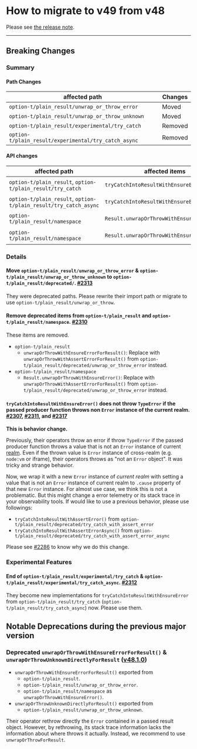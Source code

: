 # How to migrate to v49 from v48

Please see [the release note](https://github.com/option-t/option-t/releases/tag/v49.0.0).

---

## Breaking Changes

### Summary

#### Path Changes

|               affected path                                       | Changes |
|------------------------------------------------------|---------|
| `option-t/plain_result/unwrap_or_throw_error`        | Moved   |
| `option-t/plain_result/unwrap_or_throw_unknown`      | Moved   |
| `option-t/plain_result/experimental/try_catch`       | Removed |
| `option-t/plain_result/experimental/try_catch_async` | Removed |

#### API changes

| affected path                                                     | affected items                             | Changes          |
|-------------------------------------------------------------------|--------------------------------------------|------------------|
| `option-t/plain_result`,  `option-t/plain_result/try_catch`       | `tryCatchIntoResultWithEnsureError`        | Behavior Changed |
| `option-t/plain_result`,  `option-t/plain_result/try_catch_async` | `tryCatchIntoResultWithEnsureErrorAsync`   | Behavior Changed |
| `option-t/plain_result/namespace`                                 | `Result.unwrapOrThrowWithEnsureError`      | Behavior Changed |
| `option-t/plain_result/namespace`                                 | `Result.unwrapOrThrowWithEnsureErrorAsync` | Behavior Changed |


### Details

#### Move `option-t/plain_result/unwrap_or_throw_error` & `option-t/plain_result/unwrap_or_throw_unknown` to `option-t/plain_result/deprecated/`. [#2313][#2313]

They were deprecated paths.
Please rewrite their import path or migrate to use `option-t/plain_result/unwrap_or_throw`.


#### Remove deprecated items from `option-t/plain_result` and `option-t/plain_result/namespace`. [#2310][#2310]

These items are removed.

- `option-t/plain_result`
    - `unwrapOrThrowWithEnsureErrorForResult()`: Replace with `unwrapOrThrowWithAssertErrorForResult()`
       from `option-t/plain_result/deprecated/unwrap_or_throw_error` instead.
- `option-t/plain_result/namespace`
    - `Result.unwrapOrThrowWithEnsureError()`: Replace with `unwrapOrThrowWithAssertErrorForResult()`
       from `option-t/plain_result/deprecated/unwrap_or_throw_error` instead.


#### `tryCatchIntoResultWithEnsureError()` does not throw `TypeError` if the passed producer function throws non `Error` instance of the current realm. [#2307][#2307], [#2311][#2311], and [#2317][#2317]

**This is behavior change.** 

Previously, their operators throw an error if throw `TypeError`
if the passed producer function throws a value that is not an `Error` instance of current [realm][realm].
Even if the thrown value is `Error` instance of cross-realm (e.g. `node:vm` or iframe),
their operators throws as "not an `Error` object".  It was tricky and strange behavior.

Now, we wrap it with a new `Error` instance of _current realm_  with setting a value
that is not an `Error` instance of current realm to `.cause` property of that new `Error` instance.
For almost use case, we think this is not a problematic. But this might change a error telemetry
or its stack trace in your observability tools. If would like to use a previous behavior, please use followings:

- `tryCatchIntoResultWithAssertError()` from `option-t/plain_result/deprecated/try_catch_with_assert_error`
- `tryCatchIntoResultWithAssertErrorAsync()` from `option-t/plain_result/deprecated/try_catch_with_assert_error_async`

Please see [#2286][#2286] to know why we do this change.


### Experimental Features

#### End of `option-t/plain_result/experimental/try_catch` & `option-t/plain_result/experimental/try_catch_async`. [#2312][#2312]

They become new implementations for `tryCatchIntoResultWithEnsureError`
from `option-t/plain_result/try_catch` (`option-t/plain_result/try_catch_async`) now. Please use them.

## Notable Deprecations during the previous major version

### Deprecated `unwrapOrThrowWithEnsureErrorForResult()` & `unwrapOrThrowUnknownDirectlyForResult` ([v48.1.0][v48.1.0])

- `unwrapOrThrowWithEnsureErrorForResult()` exported from
    - `option-t/plain_result`.
    - `option-t/plain_result/unwrap_or_throw_error`.
    - `option-t/plain_result/namespace` as `unwrapOrThrowWithEnsureError()`.
- `unwrapOrThrowUnknownDirectlyForResult()` exported from
    - `option-t/plain_result/unwrap_or_throw_unknown`.

Their operator rethrow directly the `Error` contained in a passed result object.
However, by rethrowing, its stack trace information lacks the information about where throws it actually.
Instead, we recommend to use `unwrapOrThrowForResult`.


[v48.1.0]: https://github.com/option-t/option-t/releases/tag/v48.1.0
[realm]: https://262.ecma-international.org/14.0/#realm
[#2286]: https://github.com/option-t/option-t/pull/2286
[#2307]: https://github.com/option-t/option-t/pull/2307
[#2310]: https://github.com/option-t/option-t/pull/2310
[#2311]: https://github.com/option-t/option-t/pull/2311
[#2312]: https://github.com/option-t/option-t/pull/2312
[#2313]: https://github.com/option-t/option-t/pull/2313
[#2317]: https://github.com/option-t/option-t/pull/2317

